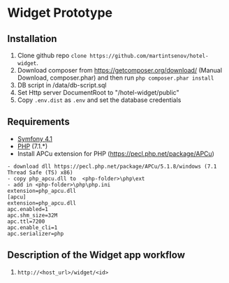 Widget Prototype
=====================

Installation
------------
1. Clone github repo `clone https://github.com/martintsenov/hotel-widget`.
2. Download composer from https://getcomposer.org/download/ (Manual Download, composer.phar) 
   and then run `php composer.phar install`
3. DB script in /data/db-script.sql
4. Set Http server DocumentRoot to "<htdocs-folder-path>/hotel-widget/public"
5. Copy `.env.dist` as `.env` and set the database credentials

Requirements
------------
* [Symfony 4.1](https://symfony.com/roadmap/4.1)
* [PHP](https://secure.php.net/downloads.php) (7.1.*)
* Install APCu extension for PHP (https://pecl.php.net/package/APCu)
```
- download dll https://pecl.php.net/package/APCu/5.1.8/windows (7.1 Thread Safe (TS) x86)
- copy php_apcu.dll to  <php-folder>\php\ext
- add in <php-folder>\php\php.ini
extension=php_apcu.dll
[apcu]
extension=php_apcu.dll
apc.enabled=1
apc.shm_size=32M
apc.ttl=7200
apc.enable_cli=1
apc.serializer=php
```

Description of the Widget app workflow
--------------------------------------
1. `http://<host_url>/widget/<id>`